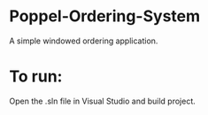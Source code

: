 # Poppel-Ordering-System

A simple windowed ordering application.

# To run:

Open the .sln file in Visual Studio and build project.


